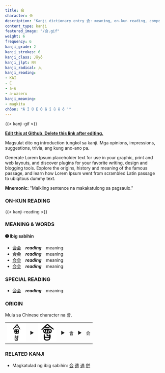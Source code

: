 ```yaml
---
title: 会
character: 会
description: "Kanji dictionary entry 会: meaning, on-kun reading, compounds, origin, related kanji"
content_type: kanji
featured_image: "/会.gif"
weight: 6
frequency: 6
kanji_grade: 2
kanji_strokes: 6
kanji_class: Jōyō
kanji_jlpt: N4
kanji_radical: 人
kanji_reading: 
- KAI
- E
- a-u
- a-waseru
kanji_meaning:
- magkita
chōon: "Ā Ī Ū Ē Ō ā ī ū ē ō ’"
---
```

[//]: # (Don't edit the line below. Kanji animated GIF code is automatically generated.)
{{< kanji-gif >}}

[//]: # (Edit below this line.)

**[Edit this at Github. Delete this link after editing.](https://github.com/tim0g/tim/tree/main/content/kanji/会/index.md)**

Magsulat dito ng introduction tungkol sa kanji. Mga opinions, impressions, suggestions, trivia, ang kung ano-ano pa.

Generate Lorem Ipsum placeholder text for use in your graphic, print and web layouts, and discover plugins for your favorite writing, design and blogging tools. Explore the origins, history and meaning of the famous passage, and learn how Lorem Ipsum went from scrambled Latin passage to ubiqitous dummy text.
 
**Mnemonic:** "Maikling sentence na makakatulong sa pagsaulo."

### ON-KUN READING

[//]: # (Don't edit the line below. ON-KUN READING code is automatically generated.)
{{< kanji-reading >}}

### MEANING & WORDS

#### ➊ **Ibig sabihin**
  - [会](../会)[会](../会)　***reading***　meaning
  - [会](../会)[会](../会)　***reading***　meaning
  - [会](../会)[会](../会)　***reading***　meaning
  - [会](../会)[会](../会)　***reading***　meaning

### SPECIAL READING
  - [会](../会)[会](../会)　***reading***　meaning

### ORIGIN

Mula sa Chinese character na 會.

<table class="kanji-table"><tr><td>
<img src="60px-會-bronze.svg.png">
</td><td>▶</td><td>
<img src="60px-會-seal.svg.png">
</td><td>▶</td>
<td class="kanji-origin">會</td><td>▶</td>
<td class="kanji-origin">会</td>
</tr></table>

### RELATED KANJI
- Magkatulad ng ibig sabihin: [合](../合) [遭](../遭) [遇](../遇) [併](../併)
